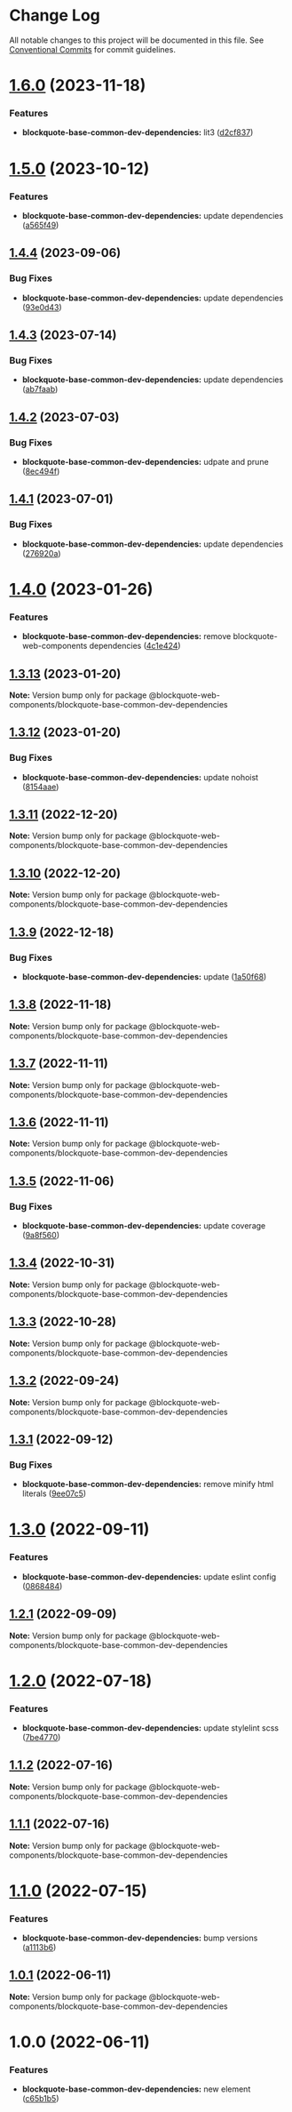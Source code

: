 # Change Log

All notable changes to this project will be documented in this file.
See [Conventional Commits](https://conventionalcommits.org) for commit guidelines.

# [1.6.0](https://github.com/oscarmarina/blockquote-web-components/compare/@blockquote-web-components/blockquote-base-common-dev-dependencies@1.5.0...@blockquote-web-components/blockquote-base-common-dev-dependencies@1.6.0) (2023-11-18)

### Features

- **blockquote-base-common-dev-dependencies:** lit3 ([d2cf837](https://github.com/oscarmarina/blockquote-web-components/commit/d2cf8376a0f620ee18a1bf69e269d9240132c180))

# [1.5.0](https://github.com/oscarmarina/blockquote-web-components/compare/@blockquote-web-components/blockquote-base-common-dev-dependencies@1.4.4...@blockquote-web-components/blockquote-base-common-dev-dependencies@1.5.0) (2023-10-12)

### Features

- **blockquote-base-common-dev-dependencies:** update dependencies ([a565f49](https://github.com/oscarmarina/blockquote-web-components/commit/a565f49ce590326fb8365009fffe43fbf9856eed))

## [1.4.4](https://github.com/oscarmarina/blockquote-web-components/compare/@blockquote-web-components/blockquote-base-common-dev-dependencies@1.4.3...@blockquote-web-components/blockquote-base-common-dev-dependencies@1.4.4) (2023-09-06)

### Bug Fixes

- **blockquote-base-common-dev-dependencies:** update dependencies ([93e0d43](https://github.com/oscarmarina/blockquote-web-components/commit/93e0d43c483952d9d373375f1415e076d1ae54d2))

## [1.4.3](https://github.com/oscarmarina/blockquote-web-components/compare/@blockquote-web-components/blockquote-base-common-dev-dependencies@1.4.2...@blockquote-web-components/blockquote-base-common-dev-dependencies@1.4.3) (2023-07-14)

### Bug Fixes

- **blockquote-base-common-dev-dependencies:** update dependencies ([ab7faab](https://github.com/oscarmarina/blockquote-web-components/commit/ab7faabcf4424aec950478cdf50a03d15f42fff8))

## [1.4.2](https://github.com/oscarmarina/blockquote-web-components/compare/@blockquote-web-components/blockquote-base-common-dev-dependencies@1.4.1...@blockquote-web-components/blockquote-base-common-dev-dependencies@1.4.2) (2023-07-03)

### Bug Fixes

- **blockquote-base-common-dev-dependencies:** udpate and prune ([8ec494f](https://github.com/oscarmarina/blockquote-web-components/commit/8ec494f1595b425401fa7f0c29d51703345d928b))

## [1.4.1](https://github.com/oscarmarina/blockquote-web-components/compare/@blockquote-web-components/blockquote-base-common-dev-dependencies@1.4.0...@blockquote-web-components/blockquote-base-common-dev-dependencies@1.4.1) (2023-07-01)

### Bug Fixes

- **blockquote-base-common-dev-dependencies:** update dependencies ([276920a](https://github.com/oscarmarina/blockquote-web-components/commit/276920afecec3884bab258b8ac12c622a8485573))

# [1.4.0](https://github.com/oscarmarina/blockquote-web-components/compare/@blockquote-web-components/blockquote-base-common-dev-dependencies@1.3.13...@blockquote-web-components/blockquote-base-common-dev-dependencies@1.4.0) (2023-01-26)

### Features

- **blockquote-base-common-dev-dependencies:** remove blockquote-web-components dependencies ([4c1e424](https://github.com/oscarmarina/blockquote-web-components/commit/4c1e424cb89f41458aeb98d05e3e86e31abfe401))

## [1.3.13](https://github.com/oscarmarina/blockquote-web-components/compare/@blockquote-web-components/blockquote-base-common-dev-dependencies@1.3.12...@blockquote-web-components/blockquote-base-common-dev-dependencies@1.3.13) (2023-01-20)

**Note:** Version bump only for package @blockquote-web-components/blockquote-base-common-dev-dependencies

## [1.3.12](https://github.com/oscarmarina/blockquote-web-components/compare/@blockquote-web-components/blockquote-base-common-dev-dependencies@1.3.11...@blockquote-web-components/blockquote-base-common-dev-dependencies@1.3.12) (2023-01-20)

### Bug Fixes

- **blockquote-base-common-dev-dependencies:** update nohoist ([8154aae](https://github.com/oscarmarina/blockquote-web-components/commit/8154aae449cb97e1c79b0105da907c886a6e62b1))

## [1.3.11](https://github.com/oscarmarina/blockquote-web-components/compare/@blockquote-web-components/blockquote-base-common-dev-dependencies@1.3.10...@blockquote-web-components/blockquote-base-common-dev-dependencies@1.3.11) (2022-12-20)

**Note:** Version bump only for package @blockquote-web-components/blockquote-base-common-dev-dependencies

## [1.3.10](https://github.com/oscarmarina/blockquote-web-components/compare/@blockquote-web-components/blockquote-base-common-dev-dependencies@1.3.9...@blockquote-web-components/blockquote-base-common-dev-dependencies@1.3.10) (2022-12-20)

**Note:** Version bump only for package @blockquote-web-components/blockquote-base-common-dev-dependencies

## [1.3.9](https://github.com/oscarmarina/blockquote-web-components/compare/@blockquote-web-components/blockquote-base-common-dev-dependencies@1.3.8...@blockquote-web-components/blockquote-base-common-dev-dependencies@1.3.9) (2022-12-18)

### Bug Fixes

- **blockquote-base-common-dev-dependencies:** update ([1a50f68](https://github.com/oscarmarina/blockquote-web-components/commit/1a50f68d7a76def44b0813352712452a2af42fb0))

## [1.3.8](https://github.com/oscarmarina/blockquote-web-components/compare/@blockquote-web-components/blockquote-base-common-dev-dependencies@1.3.7...@blockquote-web-components/blockquote-base-common-dev-dependencies@1.3.8) (2022-11-18)

**Note:** Version bump only for package @blockquote-web-components/blockquote-base-common-dev-dependencies

## [1.3.7](https://github.com/oscarmarina/blockquote-web-components/compare/@blockquote-web-components/blockquote-base-common-dev-dependencies@1.3.6...@blockquote-web-components/blockquote-base-common-dev-dependencies@1.3.7) (2022-11-11)

**Note:** Version bump only for package @blockquote-web-components/blockquote-base-common-dev-dependencies

## [1.3.6](https://github.com/oscarmarina/blockquote-web-components/compare/@blockquote-web-components/blockquote-base-common-dev-dependencies@1.3.5...@blockquote-web-components/blockquote-base-common-dev-dependencies@1.3.6) (2022-11-11)

**Note:** Version bump only for package @blockquote-web-components/blockquote-base-common-dev-dependencies

## [1.3.5](https://github.com/oscarmarina/blockquote-web-components/compare/@blockquote-web-components/blockquote-base-common-dev-dependencies@1.3.4...@blockquote-web-components/blockquote-base-common-dev-dependencies@1.3.5) (2022-11-06)

### Bug Fixes

- **blockquote-base-common-dev-dependencies:** update coverage ([9a8f560](https://github.com/oscarmarina/blockquote-web-components/commit/9a8f5605c814cae604bff4be701c56e67cff4922))

## [1.3.4](https://github.com/oscarmarina/blockquote-web-components/compare/@blockquote-web-components/blockquote-base-common-dev-dependencies@1.3.3...@blockquote-web-components/blockquote-base-common-dev-dependencies@1.3.4) (2022-10-31)

**Note:** Version bump only for package @blockquote-web-components/blockquote-base-common-dev-dependencies

## [1.3.3](https://github.com/oscarmarina/blockquote-web-components/compare/@blockquote-web-components/blockquote-base-common-dev-dependencies@1.3.2...@blockquote-web-components/blockquote-base-common-dev-dependencies@1.3.3) (2022-10-28)

**Note:** Version bump only for package @blockquote-web-components/blockquote-base-common-dev-dependencies

## [1.3.2](https://github.com/oscarmarina/blockquote-web-components/compare/@blockquote-web-components/blockquote-base-common-dev-dependencies@1.3.1...@blockquote-web-components/blockquote-base-common-dev-dependencies@1.3.2) (2022-09-24)

**Note:** Version bump only for package @blockquote-web-components/blockquote-base-common-dev-dependencies

## [1.3.1](https://github.com/oscarmarina/blockquote-web-components/compare/@blockquote-web-components/blockquote-base-common-dev-dependencies@1.3.0...@blockquote-web-components/blockquote-base-common-dev-dependencies@1.3.1) (2022-09-12)

### Bug Fixes

- **blockquote-base-common-dev-dependencies:** remove minify html literals ([9ee07c5](https://github.com/oscarmarina/blockquote-web-components/commit/9ee07c58db836c298b9e874f670eac0983de7bbc))

# [1.3.0](https://github.com/oscarmarina/blockquote-web-components/compare/@blockquote-web-components/blockquote-base-common-dev-dependencies@1.2.1...@blockquote-web-components/blockquote-base-common-dev-dependencies@1.3.0) (2022-09-11)

### Features

- **blockquote-base-common-dev-dependencies:** update eslint config ([0868484](https://github.com/oscarmarina/blockquote-web-components/commit/08684842387c7b455fecb37281df5d6405b9b061))

## [1.2.1](https://github.com/oscarmarina/blockquote-web-components/compare/@blockquote-web-components/blockquote-base-common-dev-dependencies@1.2.0...@blockquote-web-components/blockquote-base-common-dev-dependencies@1.2.1) (2022-09-09)

**Note:** Version bump only for package @blockquote-web-components/blockquote-base-common-dev-dependencies

# [1.2.0](https://github.com/oscarmarina/blockquote-web-components/compare/@blockquote-web-components/blockquote-base-common-dev-dependencies@1.1.2...@blockquote-web-components/blockquote-base-common-dev-dependencies@1.2.0) (2022-07-18)

### Features

- **blockquote-base-common-dev-dependencies:** update stylelint scss ([7be4770](https://github.com/oscarmarina/blockquote-web-components/commit/7be4770d304460812425191429bd51ec5f241a58))

## [1.1.2](https://github.com/oscarmarina/blockquote-web-components/compare/@blockquote-web-components/blockquote-base-common-dev-dependencies@1.1.1...@blockquote-web-components/blockquote-base-common-dev-dependencies@1.1.2) (2022-07-16)

**Note:** Version bump only for package @blockquote-web-components/blockquote-base-common-dev-dependencies

## [1.1.1](https://github.com/oscarmarina/blockquote-web-components/compare/@blockquote-web-components/blockquote-base-common-dev-dependencies@1.1.0...@blockquote-web-components/blockquote-base-common-dev-dependencies@1.1.1) (2022-07-16)

**Note:** Version bump only for package @blockquote-web-components/blockquote-base-common-dev-dependencies

# [1.1.0](https://github.com/oscarmarina/blockquote-web-components/compare/@blockquote-web-components/blockquote-base-common-dev-dependencies@1.0.1...@blockquote-web-components/blockquote-base-common-dev-dependencies@1.1.0) (2022-07-15)

### Features

- **blockquote-base-common-dev-dependencies:** bump versions ([a1113b6](https://github.com/oscarmarina/blockquote-web-components/commit/a1113b6138ffeaaf63f43d3d6a286c4b4d6193cf))

## [1.0.1](https://github.com/oscarmarina/blockquote-web-components/compare/@blockquote-web-components/blockquote-base-common-dev-dependencies@1.0.0...@blockquote-web-components/blockquote-base-common-dev-dependencies@1.0.1) (2022-06-11)

**Note:** Version bump only for package @blockquote-web-components/blockquote-base-common-dev-dependencies

# 1.0.0 (2022-06-11)

### Features

- **blockquote-base-common-dev-dependencies:** new element ([c65b1b5](https://github.com/oscarmarina/blockquote-web-components/commit/c65b1b58f0e79963d8878a52b61b980eef622945))

